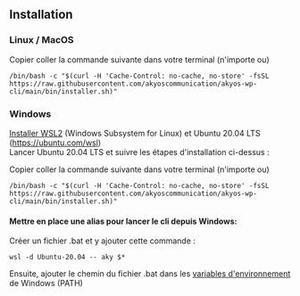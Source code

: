 ## Installation

### Linux / MacOS
Copier coller la commande suivante dans votre terminal (n'importe ou)
```
/bin/bash -c "$(curl -H 'Cache-Control: no-cache, no-store' -fsSL https://raw.githubusercontent.com/akyoscommunication/akyos-wp-cli/main/bin/installer.sh)"
```

### Windows

[Installer WSL2](https://korben.info/installer-wsl2-windows-linux.html) (Windows Subsystem for Linux) et Ubuntu 20.04 LTS (https://ubuntu.com/wsl)  
Lancer Ubuntu 20.04 LTS et suivre les étapes d'installation ci-dessus :

Copier coller la commande suivante dans votre terminal (n'importe ou)
```
/bin/bash -c "$(curl -H 'Cache-Control: no-cache, no-store' -fsSL https://raw.githubusercontent.com/akyoscommunication/akyos-wp-cli/main/bin/installer.sh)"
```

#### Mettre en place une alias pour lancer le cli depuis Windows:
Créer un fichier .bat et y ajouter cette commande :
```
wsl -d Ubuntu-20.04 -- aky $*
```
Ensuite, ajouter le chemin du fichier .bat dans les [variables d'environnement](https://www.malekal.com/variables-environnement-windows/) de Windows (PATH)
